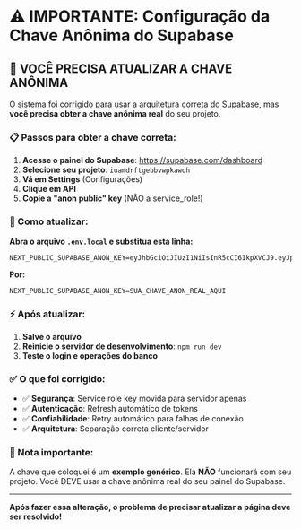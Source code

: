 # ⚠️ IMPORTANTE: Configuração da Chave Anônima do Supabase

## 🔑 VOCÊ PRECISA ATUALIZAR A CHAVE ANÔNIMA

O sistema foi corrigido para usar a arquitetura correta do Supabase, mas **você precisa obter a chave anônima real** do seu projeto.

### 📋 Passos para obter a chave correta:

1. **Acesse o painel do Supabase**: https://supabase.com/dashboard
2. **Selecione seu projeto**: `iuamdrftgebbvwpkawqh`
3. **Vá em Settings** (Configurações)
4. **Clique em API**
5. **Copie a "anon public" key** (NÃO a service_role!)

### 🔧 Como atualizar:

**Abra o arquivo `.env.local` e substitua esta linha:**

```
NEXT_PUBLIC_SUPABASE_ANON_KEY=eyJhbGciOiJIUzI1NiIsInR5cCI6IkpXVCJ9.eyJpc3MiOiJzdXBhYmFzZSIsInJlZiI6Iml1YW1kcmZ0Z2ViYnZ3cGthd3FoIiwicm9sZSI6ImFub24iLCJpYXQiOjE3NTA2MzA0OTMsImV4cCI6MjA2NjIwNjQ5M30.BtQEQKRu8TtHoGpYzJGWZDDtLCLHAoOCQ0B52JOvIh8
```

**Por:**

```
NEXT_PUBLIC_SUPABASE_ANON_KEY=SUA_CHAVE_ANON_REAL_AQUI
```

### ⚡ Após atualizar:

1. **Salve o arquivo**
2. **Reinicie o servidor de desenvolvimento**: `npm run dev`
3. **Teste o login e operações do banco**

### ✅ O que foi corrigido:

- ✅ **Segurança**: Service role key movida para servidor apenas
- ✅ **Autenticação**: Refresh automático de tokens
- ✅ **Confiabilidade**: Retry automático para falhas de conexão
- ✅ **Arquitetura**: Separação correta cliente/servidor

### 🚨 Nota importante:

A chave que coloquei é um **exemplo genérico**. Ela **NÃO** funcionará com seu projeto. Você DEVE usar a chave anônima real do seu painel do Supabase.

---

**Após fazer essa alteração, o problema de precisar atualizar a página deve ser resolvido!**